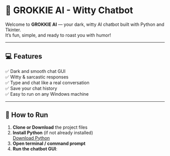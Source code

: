 # 🤖 GROKKIE AI - Witty Chatbot

Welcome to **GROKKIE AI** — your dark, witty AI chatbot built with Python and Tkinter.  
It’s fun, simple, and ready to roast you with humor!

---

## 💻 Features
✅ Dark and smooth chat GUI  
✅ Witty & sarcastic responses  
✅ Type and chat like a real conversation  
✅ Save your chat history  
✅ Easy to run on any Windows machine  

---

## 🚀 How to Run
1. **Clone or Download** the project files
2. **Install Python** (if not already installed)  
   [Download Python](https://www.python.org/downloads/)
3. **Open terminal / command prompt**
4. **Run the chatbot GUI**:
